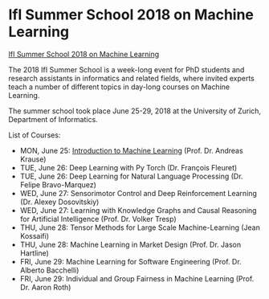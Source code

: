 # IfI Summer School 2018 on Machine Learning

[IfI Summer School 2018 on Machine Learning](https://www.ifi.uzh.ch/en/studies/phd/summer-schools/summerschool2018.html)

The 2018 IfI Summer School is a week-long event for PhD students and research assistants in informatics and related fields, where invited experts teach a number of different topics in day-long courses on Machine Learning.

The summer school took place June 25-29, 2018 at the University of Zurich, Department of Informatics.

List of Courses:

* MON, June 25: [Introduction to Machine Learning](https://github.com/kabartay/MLSS-UZH-IFI-2018/tree/master/1-Introduction-to-Machine-Learning) (Prof. Dr. Andreas Krause)	
* TUE, June 26: Deep Learning with Py Torch (Dr. François Fleuret)	
* TUE, June 26: Deep Learning for Natural Language Processing (Dr. Felipe Bravo-Marquez)	
* WED, June 27: Sensorimotor Control and Deep Reinforcement Learning (Dr. Alexey Dosovitskiy)	
* WED, June 27: Learning with Knowledge Graphs  and Causal Reasoning for Artificial Intelligence (Prof. Dr. Volker Tresp)	
* THU, June 28: Tensor Methods for Large Scale Machine-Learning	(Jean Kossaifi)	
* THU, June 28: Machine Learning in Market Design (Prof. Dr. Jason Hartline)	
* FRI, June 29: Machine Learning for Software Engineering (Prof. Dr. Alberto Bacchelli)	
* FRI, June 29: Individual and Group Fairness in Machine Learning (Prof. Dr. Aaron Roth)	
